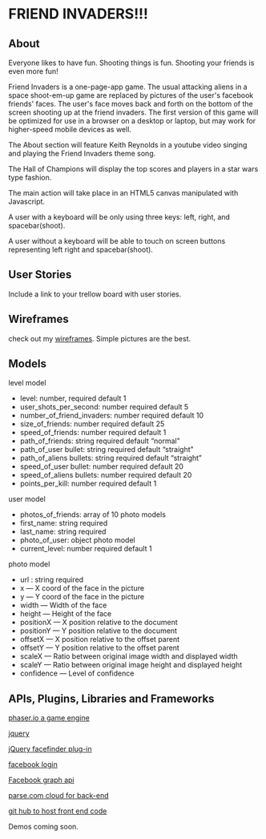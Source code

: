 # FRIEND INVADERS!!!

## About

Everyone likes to have fun.  Shooting things is fun.  Shooting your friends is even more fun!

Friend Invaders is a one-page-app game.  The usual attacking aliens in a space shoot-em-up game are replaced by 
pictures of the user's facebook friends' faces.  The user's face moves back and forth on the bottom of the screen shooting up at the friend invaders.  The first version of this game will be optimized for use in a browser on a desktop or laptop, but may work for higher-speed mobile devices as well. 

The About section will feature Keith Reynolds in a youtube video singing and playing the Friend Invaders theme song.

The Hall of Champions will display the top scores and players in a star wars type fashion.

The main action will take place in an HTML5 canvas manipulated with Javascript.

A user with a keyboard will be only using three keys: left, right, and spacebar(shoot).

A user without a keyboard will be able to touch on screen buttons representing left right and spacebar(shoot).
## User Stories

Include a link to your trellow board with user stories.

## Wireframes
check out my [wireframes](https://keithreynoldsworld.mybalsamiq.com/mockups/3298663.png?key=f9c1acfc12ca5adbd1ec074dba091473af584790 "mockups"). Simple pictures are the best.


## Models

level model
	
*	level: number, required default 1
*	user_shots_per_second: number required default 5 
*	number_of_friend_invaders: number required default 10
*	size_of_friends: number required default 25
*	speed_of_friends: number required default 1
*	path_of_friends: string required default “normal"
*	path_of_user bullet: string required default “straight"
*	path_of_aliens bullets: string required default “straight”
*	speed_of_user bullet: number required default 20
*	speed_of_aliens bullets: number required default 20
*	points_per_kill: number required default 1
	
	
user model

*	photos_of_friends: array of 10 photo models 
*	first_name: string required
*	last_name: string required
*	photo_of_user: object photo model
*	current_level: number required default 1
	
photo model

* url : string required
* x — X coord of the face in the picture
* y — Y coord of the face in the picture
* width — Width of the face
* height — Height of the face
* positionX — X position relative to the document
* positionY — Y position relative to the document
* offsetX — X position relative to the offset parent
* offsetY — Y position relative to the offset parent
* scaleX — Ratio between original image width and displayed width
* scaleY — Ratio between original image height and displayed height
* confidence — Level of confidence



## APIs, Plugins, Libraries and Frameworks

[phaser.io a game engine](http://phaser.io/ "phaser")

[jquery](https://jquery.com/ "jquery")

[jQuery facefinder plug-in](http://facedetection.jaysalvat.com/ "facefinder")

[facebook login](https://developers.facebook.com/products/login "facebook login")

[Facebook graph api](https://developers.facebook.com/docs/graph-api "facebook graph api")

[parse.com cloud for back-end](https://www.parse.com "parse")

[git hub to host front end code](https://github.com/keithreynoldsworld "github")


Demos coming soon.

